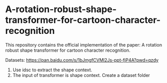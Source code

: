 # A-rotation-robust-shape-transformer-for-cartoon-character-recognition
This repository contains the official implementation of the paper: A rotation robust shape transformer for cartoon character recognition.

Datasets: https://pan.baidu.com/s/1bJmgfCVMl2Js-ppt-fjP4A?pwd=qzdy

1. Use idsc to extract the shape context.
2. The input of transformer is shape context. Create a dataset folder

